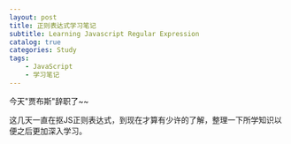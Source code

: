 ```yaml
---
layout: post
title: 正则表达式学习笔记
subtitle: Learning Javascript Regular Expression
catalog: true
categories: Study
tags: 
    - JavaScript
    - 学习笔记
---
```

今天"贾布斯"辞职了~~

这几天一直在抠JS正则表达式，到现在才算有少许的了解，整理一下所学知识以便之后更加深入学习。

